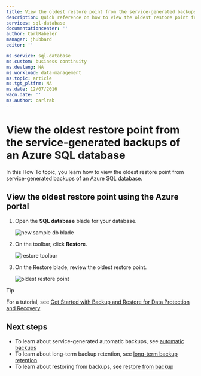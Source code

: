 ```yaml
---
title: View the oldest restore point from the service-generated backups of an Azure SQL database | Azure
description: Quick reference on how to view the oldest restore point from the service-generated backups of a database
services: sql-database
documentationcenter: ''
author: CarlRabeler
manager: jhubbard
editor: ''

ms.service: sql-database
ms.custom: business continuity
ms.devlang: NA
ms.workload: data-management
ms.topic: article
ms.tgt_pltfrm: NA
ms.date: 12/07/2016
wacn.date: ''
ms.author: carlrab
---
```


# View the oldest restore point from the service-generated backups of an Azure SQL database

In this How To topic, you learn how to view the oldest restore point from service-generated backups of an Azure SQL database.

## View the oldest restore point using the Azure portal

1. Open the **SQL database** blade for your database.

    ![new sample db blade](./media/sql-database-get-started/new-sample-db-blade.png)

2. On the toolbar, click **Restore**.

    ![restore toolbar](./media/sql-database-get-started-backup-recovery/restore-toolbar.png)

3. On the Restore blade, review the oldest restore point.

    ![oldest restore point](./media/sql-database-get-started-backup-recovery/oldest-restore-point.png)

> [!TIP]
> For a tutorial, see [Get Started with Backup and Restore for Data Protection and Recovery](./sql-database-get-started-backup-recovery.md)
>

## Next steps

- To learn about service-generated automatic backups, see [automatic backups](./sql-database-automated-backups.md)
- To learn about long-term backup retention, see [long-term backup retention](./sql-database-long-term-retention.md)
- To learn about restoring from backups, see [restore from backup](./sql-database-recovery-using-backups.md)